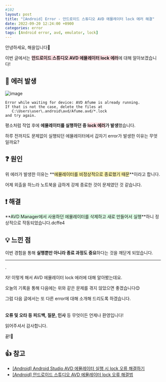 ```yaml
---
#102
layout: post
title: "[Android] Error - 안드로이드 스튜디오 AVD 에뮬레이터 lock 에러 해결"
date: 2022-09-20 12:24:00 +0900
categories: error
tags: [Android error, avd, emulator, lock]
---
```


안녕하세요, 해을입니다🦖

이번 글에서는 <span style="background-color:#ffdce0">**안드로이드 스튜디오 AVD 에뮬레이터 lock 에러**</span>에 대해 알아보겠습니다!

## 🚨 에러 발생

![image](https://user-images.githubusercontent.com/39720852/191164574-d64a9d39-7534-459d-869f-76079ec3e27d.png)

```
Error while waiting for device: AVD Afume is already running.
If that is not the case, delete the files at
   C:\Users\user\.android\avd/Afume.avd/*.lock
and try again.
```

평소처럼 작업 후에 **에뮬레이터를 실행하던 중 <span style="background-color:#ffdce0">lock 에러</span>가 발생**했습니다.

하루 전까지도 문제없이 실행되던 에뮬레이터에서 갑자기 error가 발생한 이유는 무엇일까요?

## ❓ 원인

위 에러가 발생한 이유는 **<span style="background-color:#fff5b1">에뮬레이터를 비정상적으로 종료했기 때문</span>**이라고 합니다.

어제 외출을 하느라 노트북을 급하게 강제 종료한 것이 문제였던 것 같습니다.

## ❗ 해결

**<span style="background-color:#dcffe4">AVD Manager에서 사용하던 에뮬레이터를 삭제하고 새로 만들어서 실행</span>**하니 정상적으로 작동되었습니다.dcffe4

## 💡 느낀 점

이번 경험을 통해 **실행뿐만 아니라 종료 과정도 중요**하다는 것을 깨닫게 되었습니다.

---

.

자! 이렇게 해서 AVD 에뮬레이터 lock 에러에 대해 알아봤는데요.

오늘의 기록을 통해 다음에는 위와 같은 문제를 겪지 않았으면 좋겠습니다😊

그럼 다음 글에서는 또 다른 error에 대해 소개해 드리도록 하겠습니다.
<br/><br/><br/>
**오류 및 오타 등 피드백, 질문, 인사** 등 무엇이든 언제나 환영입니다!

읽어주셔서 감사합니다.

끝!🦕
<br/>

## 👍 참고

- [[Android] Android Studio AVD 에뮬레이터 실행 시 lock 오류 해결하기](https://lieadaon.tistory.com/entry/Android-Android-Studio-AVD-%EC%97%90%EB%AE%AC%EB%A0%88%EC%9D%B4%ED%84%B0-%EC%8B%A4%ED%96%89-%EC%8B%9C-lock-%EC%98%A4%EB%A5%98-%ED%95%B4%EA%B2%B0%ED%95%98%EA%B8%B0)
- [[Android] 안드로이드 스튜디오 AVD 에뮬레이터 lock 오류 해결법](https://mycodepia.tistory.com/27)
